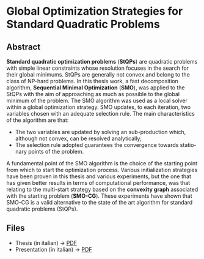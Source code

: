 # Global Optimization Strategies for Standard Quadratic Problems
## Abstract
**Standard quadratic optimization problems** (**StQPs**) are quadratic problems with simple linear constraints whose resolution focuses in the search for their global minimums. StQPs are generally not convex and belong to the class of NP-hard problems. In this thesis work, a fast decomposition algorithm, **Sequential Minimal Optimization** (**SMO**), was applied to the StQPs with the aim of approaching as much as possible to the global minimum of the problem. The SMO algorithm was used as a local solver within a global optimization strategy. SMO updates, to each iteration, two variables chosen with an adequate selection rule. The main characteristics of the algorithm are that:
* The two variables are updated by solving an sub-production which, although not convex, can be resolved analytically;
* The selection rule adopted guarantees the convergence towards statio- nary points of the problem.

A fundamental point of the SMO algorithm is the choice of the starting point from which to start the optimization process. Various initialization strategies have been proven in this thesis and various experiments, but the one that has given better results in terms of computational performance, was that relating to the multi-start strategy based on the **convexity graph** associated with the starting problem (**SMO-CG**). These experiments have shown that SMO-CG is a valid alternative to the state of the art algorithm for standard quadratic problems (StQPs).

## Files
- Thesis (in italian) → [PDF](thesis_pdf/thesis.pdf)
- Presentation (in italian) → [PDF](thesis_pdf/presentation.pdf)